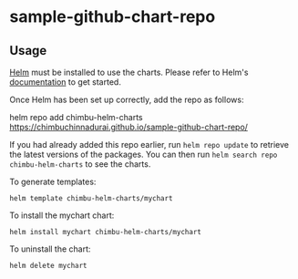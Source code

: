 # sample-github-chart-repo

## Usage

[Helm](https://helm.sh) must be installed to use the charts.  Please refer to
Helm's [documentation](https://helm.sh/docs) to get started.

Once Helm has been set up correctly, add the repo as follows:

  helm repo add chimbu-helm-charts https://chimbuchinnadurai.github.io/sample-github-chart-repo/

If you had already added this repo earlier, run `helm repo update` to retrieve
the latest versions of the packages.  You can then run `helm search repo
chimbu-helm-charts` to see the charts.

To generate templates:

    helm template chimbu-helm-charts/mychart

To install the mychart chart:

    helm install mychart chimbu-helm-charts/mychart

To uninstall the chart:

    helm delete mychart
